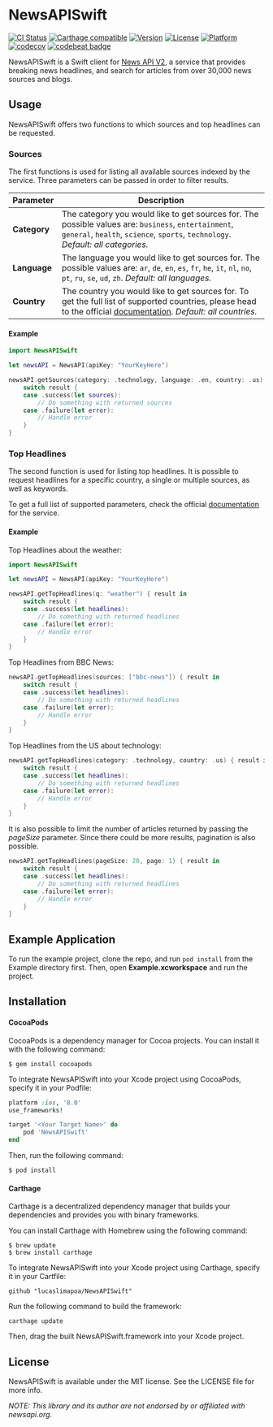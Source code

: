 # NewsAPISwift

[![CI Status](http://img.shields.io/travis/lucaslimapoa/NewsAPISwift.svg?style=flat)](https://travis-ci.org/lucaslimapoa/NewsAPISwift)
[![Carthage compatible](https://img.shields.io/badge/Carthage-compatible-4BC51D.svg?style=flat)](https://github.com/Carthage/Carthage)
[![Version](https://img.shields.io/cocoapods/v/NewsAPISwift.svg?style=flat)](http://cocoapods.org/pods/NewsAPISwift)
[![License](https://img.shields.io/cocoapods/l/NewsAPISwift.svg?style=flat)](http://cocoapods.org/pods/NewsAPISwift)
[![Platform](https://img.shields.io/cocoapods/p/NewsAPISwift.svg?style=flat)](http://cocoapods.org/pods/NewsAPISwift)
[![codecov](https://codecov.io/gh/lucaslimapoa/NewsAPISwift/branch/master/graph/badge.svg)](https://codecov.io/gh/lucaslimapoa/NewsAPISwift)
[![codebeat badge](https://codebeat.co/badges/bf6f15c8-5844-4d0b-85ff-0e50d1c51176)](https://codebeat.co/projects/github-com-lucaslimapoa-newsapiswift-master)

NewsAPISwift is a Swift client for [News API V2](http://newsapi.org), a service that provides breaking news headlines, and search for articles from over 30,000 news sources and blogs.

## Usage

NewsAPISwift offers two functions to which sources and top headlines can be requested.

### Sources
The first functions is used for listing all available sources indexed by the service.
Three parameters can be passed in order to filter results.

| Parameter | Description |
| --------- | ----------- |
| **Category**  | The category you would like to get sources for. The possible values are: `business`, `entertainment`, `general`, `health`, `science`, `sports`, `technology`. *Default: all categories.*|
| **Language**  | The language you would like to get sources for. The possible values are: `ar`, `de`, `en`, `es`, `fr`, `he`, `it`, `nl`, `no`, `pt`, `ru`, `se`, `ud`, `zh`. *Default: all languages.*|
| **Country**   | The country you would like to get sources for. To get the full list of supported countries, please head to the official [documentation](https://newsapi.org/docs/endpoints/sources). *Default: all countries.*

#### Example

```swift
import NewsAPISwift

let newsAPI = NewsAPI(apiKey: "YourKeyHere")

newsAPI.getSources(category: .technology, language: .en, country: .us) { result in
    switch result {
    case .success(let sources):
        // Do something with returned sources
    case .failure(let error):
        // Handle error
    }
}
```

### Top Headlines
The second function is used for listing top headlines. It is possible to request headlines for a specific country, a single or multiple sources, as well as keywords.

To get a full list of supported parameters, check the official [documentation](https://newsapi.org/docs/endpoints/sources) for the service.

#### Example

Top Headlines about the weather:
```swift
import NewsAPISwift

let newsAPI = NewsAPI(apiKey: "YourKeyHere")

newsAPI.getTopHeadlines(q: "weather") { result in
    switch result {
    case .success(let headlines):
        // Do something with returned headlines
    case .failure(let error):
        // Handle error
    }
}
```

Top Headlines from BBC News:
```swift
newsAPI.getTopHeadlines(sources: ["bbc-news"]) { result in
    switch result {
    case .success(let headlines):
        // Do something with returned headlines
    case .failure(let error):
        // Handle error
    }
}

```

Top Headlines from the US about technology:
```swift        
newsAPI.getTopHeadlines(category: .technology, country: .us) { result in
    switch result {
    case .success(let headlines):
        // Do something with returned headlines
    case .failure(let error):
        // Handle error
    }
}

```

It is also possible to limit the number of articles returned by passing the *pageSize* parameter. Since there could be more results, pagination is also possible.

```swift
newsAPI.getTopHeadlines(pageSize: 20, page: 1) { result in
    switch result {
    case .success(let headlines):
        // Do something with returned headlines
    case .failure(let error):
        // Handle error
    }
}

```

## Example Application

To run the example project, clone the repo, and run `pod install` from the Example directory first. Then, open **Example.xcworkspace** and run the project.

## Installation

#### CocoaPods
CocoaPods is a dependency manager for Cocoa projects. You can install it with the following command:

```
$ gem install cocoapods
```

To integrate NewsAPISwift into your Xcode project using CocoaPods, specify it in your Podfile:

```ruby
platform :ios, '8.0'
use_frameworks!

target '<Your Target Name>' do
    pod 'NewsAPISwift'
end
```

Then, run the following command:

```
$ pod install
````

#### Carthage
Carthage is a decentralized dependency manager that builds your dependencies and provides you with binary frameworks.

You can install Carthage with Homebrew using the following command:

```
$ brew update
$ brew install carthage
```

To integrate NewsAPISwift into your Xcode project using Carthage, specify it in your Cartfile:

```
github "lucaslimapoa/NewsAPISwift"
```

Run the following command to build the framework:

```
carthage update
```

Then, drag the built NewsAPISwift.framework into your Xcode project.

## License

NewsAPISwift is available under the MIT license. See the LICENSE file for more info.

*NOTE: This library and its author are not endorsed by or affiliated with newsapi.org.*
